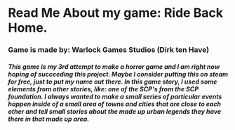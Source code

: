 # Read Me About my game: Ride Back Home.

### Game is made by: Warlock Games Studios (Dirk ten Have)
##### This game is my 3rd attempt to make a horror game and I am right now hoping of succeeding this project. Maybe I consider putting this on steam for free, just to put my name out there. In this game story, I used some elements from other stories, like: one of the SCP's from the SCP foundation. I always wanted to make a small series of particular events happen inside of a small area of towns and cities that are close to each other and tell small stories about the made up urban legends they have there in that made up area.
